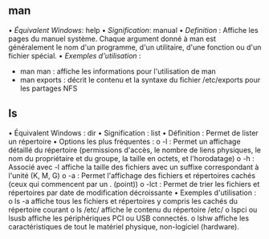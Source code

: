 ## man
• *Équivalent Windows*: help 
• *Signification*: manual 
• *Definition* : Affiche les pages du manuel système. Chaque argument donné à man est généralement le nom d'un programme, d'un utilitaire, d'une fonction ou d'un fichier spécial. 
• *Exemples d'utilisation* : 
 - man man : affiche les informations pour l'utilisation de man 
 - man exports : décrit le contenu et la syntaxe du fichier /etc/exports pour les partages NFS


## ls
• Équivalent Windows : dir 
• Signification : list 
• Définition : Permet de lister un répertoire 
• Options les plus fréquentes : o -l : Permet un affichage détaillé du répertoire (permissions d'accès, le nombre de liens physiques, le nom du propriétaire et du groupe, la taille en octets, et l'horodatage) o -h : Associé avec -l affiche la taille des fichiers avec un suffixe correspondant à l'unité (K, M, G) o -a : Permet l'affichage des fichiers et répertoires cachés (ceux qui commencent par un . (point)) o -lct : Permet de trier les fichiers et répertoires par date de modification décroissante • Exemples d'utilisation : o ls -a affiche tous les fichiers et répertoires y compris les cachés du répertoire courant o ls /etc/ affiche le contenu du répertoire /etc/ o lspci ou lsusb affiche les périphériques PCI ou USB connectés. o lshw affiche les caractéristiques de tout le matériel physique, non-logiciel (hardware).